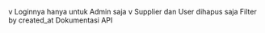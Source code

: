 v Loginnya hanya untuk Admin saja
v Supplier dan User dihapus saja
Filter by created_at
Dokumentasi API
